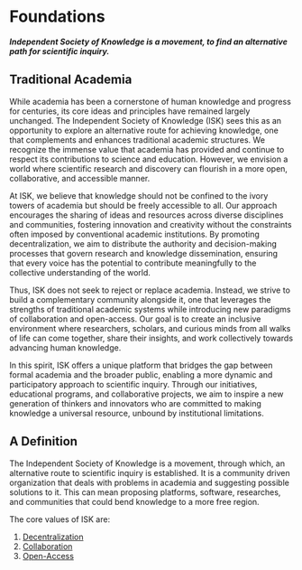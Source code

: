 # Foundations
<tldr> <b><i>Independent Society of Knowledge is a movement, to find an alternative path for scientific inquiry.</i></b> </tldr>

## Traditional Academia

While academia has been a cornerstone of human knowledge and progress for centuries, its core ideas and principles have remained largely unchanged.
The Independent Society of Knowledge (ISK) sees this as an opportunity to explore an alternative route for achieving knowledge, one that complements and enhances traditional academic structures.
We recognize the immense value that academia has provided and continue to respect its contributions to science and education.
However, we envision a world where scientific research and discovery can flourish in a more open, collaborative, and accessible manner.

At ISK, we believe that knowledge should not be confined to the ivory towers of academia but should be freely accessible to all.
Our approach encourages the sharing of ideas and resources across diverse disciplines and communities, fostering innovation and creativity without the constraints often imposed by conventional academic institutions.
By promoting decentralization, we aim to distribute the authority and decision-making processes that govern research and knowledge dissemination, ensuring that every voice has the potential to contribute meaningfully to the collective understanding of the world.

Thus, ISK does not seek to reject or replace academia.
Instead, we strive to build a complementary community alongside it, one that leverages the strengths of traditional academic systems while introducing new paradigms of collaboration and open-access.
Our goal is to create an inclusive environment where researchers, scholars, and curious minds from all walks of life can come together, share their insights, and work collectively towards advancing human knowledge.

In this spirit, ISK offers a unique platform that bridges the gap between formal academia and the broader public, enabling a more dynamic and participatory approach to scientific inquiry.
Through our initiatives, educational programs, and collaborative projects, we aim to inspire a new generation of thinkers and innovators who are committed to making knowledge a universal resource, unbound by institutional limitations.

## A Definition

The Independent Society of Knowledge is a movement, through which, an alternative route to scientific inquiry is established.
It is a community driven organization that deals with problems in academia and suggesting possible solutions to it.
This can mean proposing platforms, software, researches, and communities that could bend knowledge to a more free region.

The core values of ISK are:
1. [Decentralization](Decentralization.md)
2. [Collaboration](Collaboration.md)
3. [Open-Access](Open-Access.md)